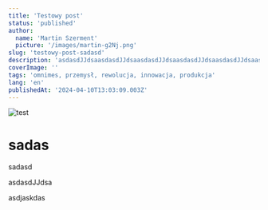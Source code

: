 ```yaml
---
title: 'Testowy post'
status: 'published'
author:
  name: 'Martin Szerment'
  picture: '/images/martin-g2Nj.png'
slug: 'testowy-post-sadasd'
description: 'asdasdJJdsaasdasdJJdsaasdasdJJdsaasdasdJJdsaasdasdJJdsaasdasdJJdsa'
coverImage: ''
tags: 'omnimes, przemysł, rewolucja, innowacja, produkcja'
lang: 'en'
publishedAt: '2024-04-10T13:03:09.003Z'
---
```



![test](/images/pexels-pixabay-209251-I5Nz.jpg)

# sadas

sadasd

asdasdJJdsa

asdjaskdas